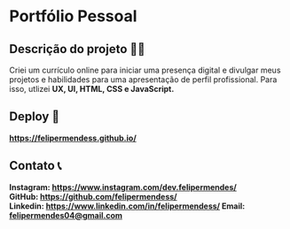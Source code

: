 # Portfólio Pessoal

## Descrição do projeto 👨‍💻
Criei um currículo online para iniciar uma presença digital e divulgar meus projetos e habilidades para uma apresentação de perfil profissional. Para isso, utlizei <strong>UX, UI, HTML, CSS e JavaScript<strong/>.

## Deploy 🔗
https://felipermendess.github.io/

## Contato 📞
Instagram: https://www.instagram.com/dev.felipermendes/ <br>
GitHub: https://github.com/felipermendess/ <br>
Linkedin: https://www.linkedin.com/in/felipermendess/
Email: felipermendes04@gmail.com
